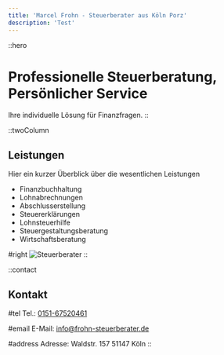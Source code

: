```yaml
---
title: 'Marcel Frohn - Steuerberater aus Köln Porz'
description: 'Test'
---
```


::hero
# Professionelle Steuerberatung, Persönlicher Service
Ihre individuelle Lösung für Finanzfragen.
::

::twoColumn
## Leistungen
Hier ein kurzer Überblick über die wesentlichen Leistungen

- Finanzbuchhaltung
- Lohnabrechnungen
- Abschlusserstellung
- Steuererklärungen
- Lohnsteuerhilfe
- Steuergestaltungsberatung
- Wirtschaftsberatung

#right
![Steuerberater](/tax-accountant.jpg)
::


::contact
## Kontakt

#tel
Tel.: [0151-67520461](tel:0151-67520461)

#email
E-Mail: [info@frohn-steuerberater.de](mailto:info@frohn-steuerberater.de)

#address
Adresse: Waldstr. 157
51147 Köln
::



